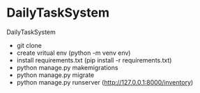 # DailyTaskSystem
DailyTaskSystem

- git clone
- create vritual env (python -m venv env)
- install requirements.txt (pip install -r requirements.txt)
- python manage.py makemigrations
- python manage.py migrate
- python manage.py runserver (http://127.0.0.1:8000/inventory)
